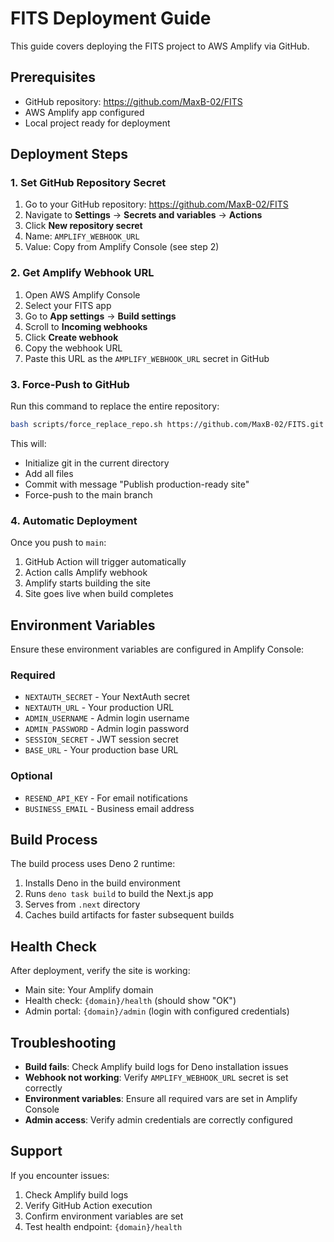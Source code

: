 # FITS Deployment Guide

This guide covers deploying the FITS project to AWS Amplify via GitHub.

## Prerequisites

- GitHub repository: https://github.com/MaxB-02/FITS
- AWS Amplify app configured
- Local project ready for deployment

## Deployment Steps

### 1. Set GitHub Repository Secret

1. Go to your GitHub repository: https://github.com/MaxB-02/FITS
2. Navigate to **Settings** → **Secrets and variables** → **Actions**
3. Click **New repository secret**
4. Name: `AMPLIFY_WEBHOOK_URL`
5. Value: Copy from Amplify Console (see step 2)

### 2. Get Amplify Webhook URL

1. Open AWS Amplify Console
2. Select your FITS app
3. Go to **App settings** → **Build settings**
4. Scroll to **Incoming webhooks**
5. Click **Create webhook**
6. Copy the webhook URL
7. Paste this URL as the `AMPLIFY_WEBHOOK_URL` secret in GitHub

### 3. Force-Push to GitHub

Run this command to replace the entire repository:

```bash
bash scripts/force_replace_repo.sh https://github.com/MaxB-02/FITS.git main
```

This will:
- Initialize git in the current directory
- Add all files
- Commit with message "Publish production-ready site"
- Force-push to the main branch

### 4. Automatic Deployment

Once you push to `main`:
1. GitHub Action will trigger automatically
2. Action calls Amplify webhook
3. Amplify starts building the site
4. Site goes live when build completes

## Environment Variables

Ensure these environment variables are configured in Amplify Console:

### Required
- `NEXTAUTH_SECRET` - Your NextAuth secret
- `NEXTAUTH_URL` - Your production URL
- `ADMIN_USERNAME` - Admin login username
- `ADMIN_PASSWORD` - Admin login password
- `SESSION_SECRET` - JWT session secret
- `BASE_URL` - Your production base URL

### Optional
- `RESEND_API_KEY` - For email notifications
- `BUSINESS_EMAIL` - Business email address

## Build Process

The build process uses Deno 2 runtime:
1. Installs Deno in the build environment
2. Runs `deno task build` to build the Next.js app
3. Serves from `.next` directory
4. Caches build artifacts for faster subsequent builds

## Health Check

After deployment, verify the site is working:
- Main site: Your Amplify domain
- Health check: `{domain}/health` (should show "OK")
- Admin portal: `{domain}/admin` (login with configured credentials)

## Troubleshooting

- **Build fails**: Check Amplify build logs for Deno installation issues
- **Webhook not working**: Verify `AMPLIFY_WEBHOOK_URL` secret is set correctly
- **Environment variables**: Ensure all required vars are set in Amplify Console
- **Admin access**: Verify admin credentials are correctly configured

## Support

If you encounter issues:
1. Check Amplify build logs
2. Verify GitHub Action execution
3. Confirm environment variables are set
4. Test health endpoint: `{domain}/health` 